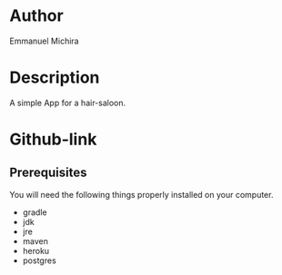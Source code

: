 # Author
Emmanuel Michira

# Description
A simple App for a hair-saloon.

# Github-link

## Prerequisites

You will need the following things properly installed on your computer.

* gradle
* jdk
* jre
* maven
* heroku
* postgres
